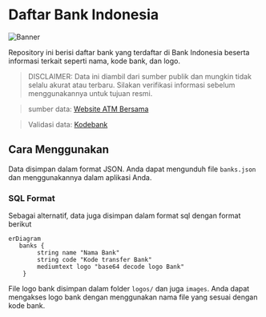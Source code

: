 # Daftar Bank Indonesia

![Banner](https://banners.beyondco.de/.png?theme=light&packageManager=&packageName=Daftar+Bank+di+Indonesia&pattern=autumn&style=style_1&description=&md=1&showWatermark=1&fontSize=100px&images=database)

Repository ini berisi daftar bank yang terdaftar di Bank Indonesia beserta informasi terkait seperti nama, kode bank, dan logo.

> DISCLAIMER: Data ini diambil dari sumber publik dan mungkin tidak selalu akurat atau terbaru. Silakan verifikasi informasi sebelum menggunakannya untuk tujuan resmi.

> sumber data: [Website ATM Bersama](https://atmbersama.com/banks)

> Validasi data: [Kodebank](https://kodebank.id/)

## Cara Menggunakan
Data disimpan dalam format JSON. Anda dapat mengunduh file `banks.json` dan menggunakannya dalam aplikasi Anda.

### SQL Format
Sebagai alternatif, data juga disimpan dalam format sql dengan format berikut

```mermaid
erDiagram
   banks {
        string name "Nama Bank"
        string code "Kode transfer Bank"
        mediumtext logo "base64 decode logo Bank"
    }
```

File logo bank disimpan dalam folder `logos/` dan juga `images`. Anda dapat mengakses logo bank dengan menggunakan nama file yang sesuai dengan kode bank.
